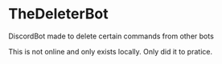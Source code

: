 # TheDeleterBot
DiscordBot made to delete certain commands from other bots

This is not online and only exists locally. Only did it to pratice.
